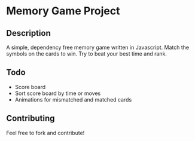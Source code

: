 # Memory Game Project

## Description

A simple, dependency free memory game written in Javascript. Match the symbols on the cards to win. Try to beat your best time and rank.

## Todo

* Score board
* Sort score board by time or moves
* Animations for mismatched and matched cards


## Contributing

Feel free to fork and contribute!
